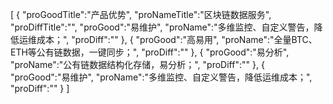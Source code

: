 [
	{
		"proGoodTitle":"产品优势",
		"proNameTitle":"区块链数据服务",
		"proDiffTitle":"",
		"proGood":"易维护",
		"proName":"多维监控、自定义警告，降低运维成本；",
		"proDiff":""
	},
	{
		"proGood":"高易用",
		"proName":"全量BTC、ETH等公有链数据，一键同步；",
		"proDiff":""
	},
	{
		"proGood":"易分析",
		"proName":"公有链数据结构化存储，易分析；",
		"proDiff":""
	},
	{
		"proGood":"易维护",
		"proName":"多维监控、自定义警告，降低运维成本；",
		"proDiff":""
	}
]